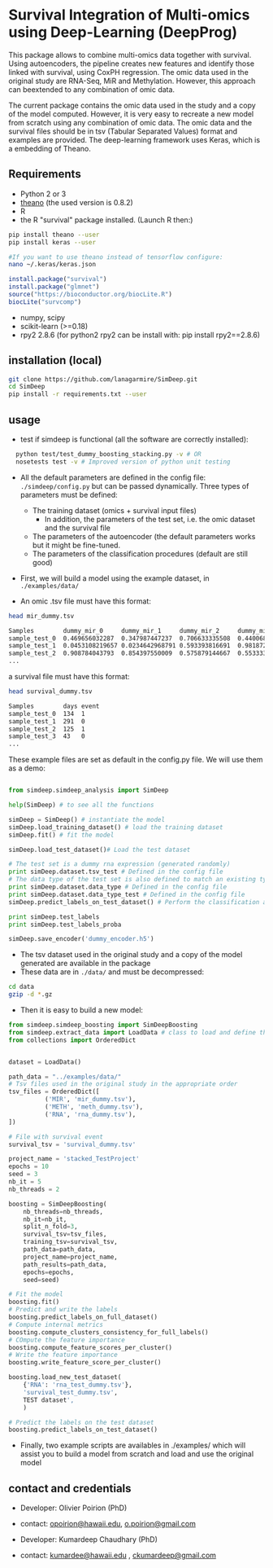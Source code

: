 # Survival Integration of Multi-omics using Deep-Learning (DeepProg)

This package allows to combine multi-omics data together with survival. Using autoencoders, the pipeline creates new features and identify those linked with survival, using CoxPH regression.
The omic data used in the original study are RNA-Seq, MiR and Methylation. However, this approach can beextended to any combination of omic data.

The current package contains the omic data used in the study and a copy of the model computed. However, it is very easy to recreate a new model from scratch using any combination of omic data.
The omic data and the survival files should be in tsv (Tabular Separated Values) format and examples are provided. The deep-learning framework uses Keras, which is a embedding of Theano.


## Requirements
* Python 2 or 3
* [theano](http://deeplearning.net/software/theano/install.html) (the used version is 0.8.2)
* R
* the R "survival" package installed. (Launch R then:)

```bash
pip install theano --user
pip install keras --user

#If you want to use theano instead of tensorflow configure:
nano ~/.keras/keras.json
```

```R
install.package("survival")
install.package("glmnet")
source("https://bioconductor.org/biocLite.R")
biocLite("survcomp")
```

* numpy, scipy
* scikit-learn (>=0.18)
* rpy2 2.8.6 (for python2 rpy2 can be install with: pip install rpy2==2.8.6)

## installation (local)

```bash
git clone https://github.com/lanagarmire/SimDeep.git
cd SimDeep
pip install -r requirements.txt --user
```

## usage
* test if simdeep is functional (all the software are correctly installed):

```bash
  python test/test_dummy_boosting_stacking.py -v # OR
  nosetests test -v # Improved version of python unit testing
  ```

* All the default parameters are defined in the config file: `./simdeep/config.py` but can be passed dynamically. Three types of parameters must be defined:
  * The training dataset (omics + survival input files)
    * In addition, the parameters of the test set, i.e. the omic dataset and the survival file
  * The parameters of the autoencoder (the default parameters works but it might be fine-tuned.
  * The parameters of the classification procedures (default are still good)

* First, we will build a model using the example dataset, in `./examples/data/`
* An omic .tsv file must have this format:

```bash
head mir_dummy.tsv

Samples        dummy_mir_0     dummy_mir_1     dummy_mir_2     dummy_mir_3 ...
sample_test_0  0.469656032287  0.347987447237  0.706633335508  0.440068758445 ...
sample_test_1  0.0453108219657 0.0234642968791 0.593393816691  0.981872970341 ...
sample_test_2  0.908784043793  0.854397550009  0.575879144667  0.553333958713 ...
...

```

a survival file must have this format:

```bash
head survival_dummy.tsv

Samples        days event
sample_test_0  134  1
sample_test_1  291  0
sample_test_2  125  1
sample_test_3  43   0
...

```

These example files are set as default in the config.py file. We will use them as a demo:

```python

from simdeep.simdeep_analysis import SimDeep

help(SimDeep) # to see all the functions

simDeep = SimDeep() # instantiate the model
simDeep.load_training_dataset() # load the training dataset
simDeep.fit() # fit the model

simDeep.load_test_dataset()# Load the test dataset

# The test set is a dummy rna expression (generated randomly)
print simDeep.dataset.tsv_test # Defined in the config file
# The data type of the test set is also defined to match an existing type
print simDeep.dataset.data_type # Defined in the config file
print simDeep.dataset.data_type_test # Defined in the config file
simDeep.predict_labels_on_test_dataset() # Perform the classification analysis and label the set dataset

print simDeep.test_labels
print simDeep.test_labels_proba

simDeep.save_encoder('dummy_encoder.h5')

```

* The tsv dataset used in the original study and a copy of the model generated are available in the package
* These data are in `./data/` and must be decompressed:

```bash
cd data
gzip -d *.gz

```

* Then it is  easy to build a new model:

```python
from simdeep.simdeep_boosting import SimDeepBoosting
from simdeep.extract_data import LoadData # class to load and define the datasets
from collections import OrderedDict


dataset = LoadData()

path_data = "../examples/data/"
# Tsv files used in the original study in the appropriate order
tsv_files = OrderedDict([
          ('MIR', 'mir_dummy.tsv'),
          ('METH', 'meth_dummy.tsv'),
          ('RNA', 'rna_dummy.tsv'),
])

# File with survival event
survival_tsv = 'survival_dummy.tsv'

project_name = 'stacked_TestProject'
epochs = 10
seed = 3
nb_it = 5
nb_threads = 2

boosting = SimDeepBoosting(
    nb_threads=nb_threads,
    nb_it=nb_it,
    split_n_fold=3,
    survival_tsv=tsv_files,
    training_tsv=survival_tsv,
    path_data=path_data,
    project_name=project_name,
    path_results=path_data,
    epochs=epochs,
    seed=seed)

# Fit the model
boosting.fit()
# Predict and write the labels
boosting.predict_labels_on_full_dataset()
# Compute internal metrics
boosting.compute_clusters_consistency_for_full_labels()
# COmpute the feature importance
boosting.compute_feature_scores_per_cluster()
# Write the feature importance
boosting.write_feature_score_per_cluster()

boosting.load_new_test_dataset(
    {'RNA': 'rna_test_dummy.tsv'},
    'survival_test_dummy.tsv',
    TEST dataset',
    )

# Predict the labels on the test dataset
boosting.predict_labels_on_test_dataset()

```


* Finally, two example scripts are availables in ./examples/ which will assist you to build a model from scratch and load and use the original model


## contact and credentials
* Developer: Olivier Poirion (PhD)
* contact: opoirion@hawaii.edu, o.poirion@gmail.com

* Developer: Kumardeep Chaudhary (PhD)
* contact: kumardee@hawaii.edu , ckumardeep@gmail.com
